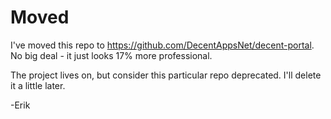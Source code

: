 # Moved

I've moved this repo to https://github.com/DecentAppsNet/decent-portal. No big deal - it just looks 17% more professional.

The project lives on, but consider this particular repo deprecated. I'll delete it a little later.

-Erik
